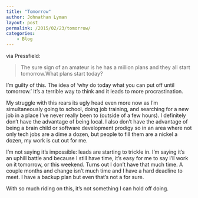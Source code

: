 ```yaml
---
title: "Tomorrow"
author: Johnathan Lyman
layout: post
permalink: /2015/02/23/tomorrow/
categories:
    - Blog
---
```


via Pressfield:

> The sure sign of an amateur is he has a million plans and they all start tomorrow.What plans start today?

I’m guilty of this. The idea of ‘why do today what you can put off until tomorrow.’ It’s a terrible way to think and it leads to more procrastination.&nbsp;

My struggle with this rears its ugly head even more now as I’m simultaneously going to school, doing job training, and searching for a new job in a place I’ve never really been to (outside of a few hours). I definitely don’t have the advantage of being local. I also don’t have the advantage of being a brain child or software development prodigy so in an area where not only tech jobs are a dime a dozen, but people to fill them are a nickel a dozen, my work is cut out for me.&nbsp;

I’m not saying it’s impossible: leads are starting to trickle in. I’m saying it’s an uphill battle and because I still have time, it’s easy for me to say I’ll work on it tomorrow, or this weekend. Turns out I don’t have that much time. A couple months and change isn’t much time and I have a hard deadline to meet. I have a backup plan but even that’s not a for sure.

With so much riding on this, it’s not something I can hold off doing.&nbsp;


